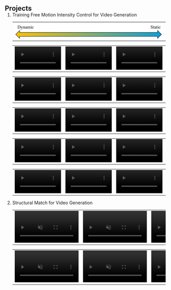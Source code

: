 <h2 id="projects" style="margin: 2px 0px -15px;">Projects</h2>



<div class="publications">
<ol class="bibliography">

<!-- <img  src="./assets/img/TransGS.png" alt="" class="teaser"  title="We translate PBR Facial assets to Gaussian Splatting counterpart in seconds, enabling 30fps@1400p rendering on mobile phones." width="70%" height="70%" /> -->
<!-- <video autoplay="autoplay" height="width:200px" loop="loop" muted="muted" src="./assets/test_video.mp4" width="width:200px" jm_neat="1310186498"></video> -->

<li>
    <div class="col-sm-3" style="position: relative;padding-right: 0px;padding-left: 0px;">
      <div class="title">Training Free Motion Intensity Control for Video Generation</div>
      <!-- <div class="author"><Strong>Dafei Qin</Strong>, Hongyang Lin, Qixuan Zhang, Kaichun Qiao, Longwen Zhang, Zijun Zhao, Jun Saito, Jingyi Yu, Lan Xu, Taku Komura</div> -->
      <!-- <div class="periodical"><em>arXiv</em></div> -->
      <!-- <div class="links">
        <a href="https://dafei-qin.github.io/TransGS.github.io/" class="link" role="link" target="_blank" style="font-size:16px;"><u>Project Page</u></a>
      </div> -->
  </div>
</li>


<table>
  <tr>
  <td>
      <div class="magnify-lens">
        <div class="magnify">
          <img  src="./assets/img/dynamic_arrow.png" width="100%" height="100%" />
        </div>
      </div>
  </td>
  </tr>
</table>

<table>
  <tr>
  <td>
      <div class="magnify-lens">
        <div class="magnify">
          <video autoplay="autoplay" controls="controls" loop="loop" muted="muted" src="./assets/vids/Motion_Intensity/release_19_faster.mp4" width="145px" jm_neat="1310186497"></video>
        </div>
      </div>
    </td>
    <td>
      <div class="magnify-lens">
        <div class="magnify">
          <video autoplay="autoplay" controls="controls" loop="loop" muted="muted" src="./assets/vids/Motion_Intensity/release_19_fast.mp4" width="145px" jm_neat="1310186497"></video>
        </div>
      </div>
    </td>
    <td>
      <div class="magnify-lens">
        <div class="magnify">
          <video autoplay="autoplay" controls="controls" loop="loop" muted="muted" src="./assets/vids/Motion_Intensity/release_19_normal.mp4" width="145px" jm_neat="1310186498"></video>
        </div>
      </div>
    </td>
    <td>
      <div class="magnify-lens">
        <div class="magnify">
          <video autoplay="autoplay" controls="controls" loop="loop" muted="muted" src="./assets/vids/Motion_Intensity/release_19_slow.mp4" width="145px" jm_neat="1310186498"></video>
        </div>
      </div>
    </td>
  </tr>
</table>
<table>
  <tr>
  <td>
      <div class="magnify-lens">
        <div class="magnify">
          <video autoplay="autoplay" controls="controls" loop="loop" muted="muted" src="./assets/vids/Motion_Intensity/release_31_faster.mp4" width="145px" jm_neat="1310186497"></video>
        </div>
      </div>
    </td>
    <td>
      <div class="magnify-lens">
        <div class="magnify">
          <video autoplay="autoplay" controls="controls" loop="loop" muted="muted" src="./assets/vids/Motion_Intensity/release_31_fast.mp4" width="145px" jm_neat="1310186497"></video>
        </div>
      </div>
    </td>
    <td>
      <div class="magnify-lens">
        <div class="magnify">
          <video autoplay="autoplay" controls="controls" loop="loop" muted="muted" src="./assets/vids/Motion_Intensity/release_31_normal.mp4" width="145px" jm_neat="1310186498"></video>
        </div>
      </div>
    </td>
    <td>
      <div class="magnify-lens">
        <div class="magnify">
          <video autoplay="autoplay" controls="controls" loop="loop" muted="muted" src="./assets/vids/Motion_Intensity/release_31_slow.mp4" width="145px" jm_neat="1310186498"></video>
        </div>
      </div>
    </td>
  </tr>
</table>
<table>
  <tr>
  <td>
      <div class="magnify-lens">
        <div class="magnify">
          <video autoplay="autoplay" controls="controls" loop="loop" muted="muted" src="./assets/vids/Motion_Intensity/release_77_faster.mp4" width="145px" jm_neat="1310186497"></video>
        </div>
      </div>
    </td>
    <td>
      <div class="magnify-lens">
        <div class="magnify">
          <video autoplay="autoplay" controls="controls" loop="loop" muted="muted" src="./assets/vids/Motion_Intensity/release_77_fast.mp4" width="145px" jm_neat="1310186497"></video>
        </div>
      </div>
    </td>
    <td>
      <div class="magnify-lens">
        <div class="magnify">
          <video autoplay="autoplay" controls="controls" loop="loop" muted="muted" src="./assets/vids/Motion_Intensity/release_77_normal.mp4" width="145px" jm_neat="1310186498"></video>
        </div>
      </div>
    </td>
    <td>
      <div class="magnify-lens">
        <div class="magnify">
          <video autoplay="autoplay" controls="controls" loop="loop" muted="muted" src="./assets/vids/Motion_Intensity/release_77_slow.mp4" width="145px" jm_neat="1310186498"></video>
        </div>
      </div>
    </td>
  </tr>
</table>
<table>
  <tr>
  <td>
      <div class="magnify-lens">
        <div class="magnify">
          <video autoplay="autoplay" controls="controls" loop="loop" muted="muted" src="./assets/vids/Motion_Intensity/morgan_28_faster.mp4" width="145px" jm_neat="1310186497"></video>
        </div>
      </div>
    </td>
    <td>
      <div class="magnify-lens">
        <div class="magnify">
          <video autoplay="autoplay" controls="controls" loop="loop" muted="muted" src="./assets/vids/Motion_Intensity/morgan_28_fast.mp4" width="145px" jm_neat="1310186497"></video>
        </div>
      </div>
    </td>
    <td>
      <div class="magnify-lens">
        <div class="magnify">
          <video autoplay="autoplay" controls="controls" loop="loop" muted="muted" src="./assets/vids/Motion_Intensity/morgan_28_normal.mp4" width="145px" jm_neat="1310186498"></video>
        </div>
      </div>
    </td>
    <td>
      <div class="magnify-lens">
        <div class="magnify">
          <video autoplay="autoplay" controls="controls" loop="loop" muted="muted" src="./assets/vids/Motion_Intensity/morgan_28_slow.mp4" width="145px" jm_neat="1310186498"></video>
        </div>
      </div>
    </td>
  </tr>
</table>
<table>
  <tr>
  <td>
      <div class="magnify-lens">
        <div class="magnify">
          <video autoplay="autoplay" controls="controls" loop="loop" muted="muted" src="./assets/vids/Motion_Intensity/morgan_61_faster.mp4" width="145px" jm_neat="1310186497"></video>
        </div>
      </div>
    </td>
    <td>
      <div class="magnify-lens">
        <div class="magnify">
          <video autoplay="autoplay" controls="controls" loop="loop" muted="muted" src="./assets/vids/Motion_Intensity/morgan_61_fast.mp4" width="145px" jm_neat="1310186497"></video>
        </div>
      </div>
    </td>
    <td>
      <div class="magnify-lens">
        <div class="magnify">
          <video autoplay="autoplay" controls="controls" loop="loop" muted="muted" src="./assets/vids/Motion_Intensity/morgan_61_normal.mp4" width="145px" jm_neat="1310186498"></video>
        </div>
      </div>
    </td>
    <td>
      <div class="magnify-lens">
        <div class="magnify">
          <video autoplay="autoplay" controls="controls" loop="loop" muted="muted" src="./assets/vids/Motion_Intensity/morgan_61_slow.mp4" width="145px" jm_neat="1310186498"></video>
        </div>
      </div>
    </td>
  </tr>
</table>

<li>
  <div class="pub-row">
    <div class="col-sm-7" style="position: relative;padding-right: 0px;padding-left: 0px;">
      <div class="title">Structural Match for Video Generation</div>
      <!-- <div class="author"><Strong>Dafei Qin</Strong>, Hongyang Lin, Qixuan Zhang, Kaichun Qiao, Longwen Zhang, Zijun Zhao, Jun Saito, Jingyi Yu, Lan Xu, Taku Komura</div> -->
      <!-- <div class="periodical"><em>arXiv</em></div> -->
    </div>
  </div>
</li>

<table>
  <tr>
  <td>
      <div class="magnify-lens">
        <div class="magnify">
          <video autoplay="autoplay" controls="controls" loop="loop" muted="muted" src="./assets/vids/Structure_Match/depth_input.mp4" width="200px" jm_neat="1310186497"></video>
        </div>
      </div>
    </td>
    <td>
      <div class="magnify-lens">
        <div class="magnify">
          <video autoplay="autoplay" controls="controls" loop="loop" muted="muted" src="./assets/vids/Structure_Match/depth_cond_1.mp4" width="200px" jm_neat="1310186497"></video>
        </div>
      </div>
    </td>
    <td>
      <div class="magnify-lens">
        <div class="magnify">
          <video autoplay="autoplay" controls="controls" loop="loop" muted="muted" src="./assets/vids/Structure_Match/depth_cond_2.mp4" width="200px" jm_neat="1310186498"></video>
        </div>
      </div>
    </td>
  </tr>
</table>
<table>
  <tr>
  <td>
      <div class="magnify-lens">
        <div class="magnify">
          <video autoplay="autoplay" controls="controls" loop="loop" muted="muted" src="./assets/vids/Structure_Match/edge_input.mp4" width="200px" jm_neat="1310186497"></video>
        </div>
      </div>
    </td>
    <td>
      <div class="magnify-lens">
        <div class="magnify">
          <video autoplay="autoplay" controls="controls" loop="loop" muted="muted" src="./assets/vids/Structure_Match/edge_cond_1.mp4" width="200px" jm_neat="1310186497"></video>
        </div>
      </div>
    </td>
    <td>
      <div class="magnify-lens">
        <div class="magnify">
          <video autoplay="autoplay" controls="controls" loop="loop" muted="muted" src="./assets/vids/Structure_Match/edge_cond_2.mp4" width="200px" jm_neat="1310186498"></video>
        </div>
      </div>
    </td>
  </tr>
</table>

<br>

</ol>
</div>